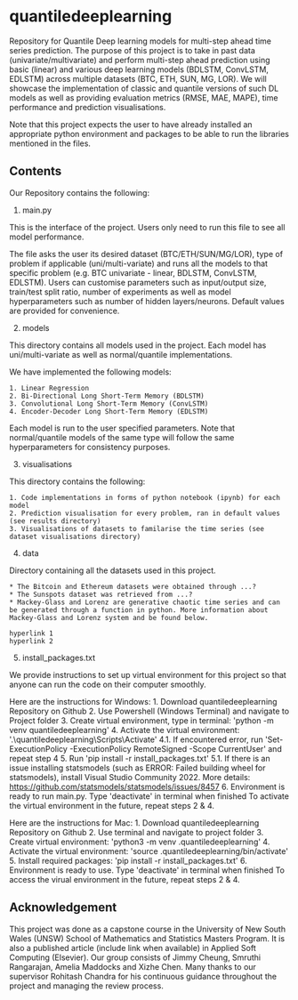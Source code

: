 # quantiledeeplearning

Repository for Quantile Deep learning models for multi-step ahead time series prediction. The purpose of this project is to take in past data (univariate/multivariate) and perform multi-step ahead prediction using basic (linear) and various deep learning models (BDLSTM, ConvLSTM, EDLSTM) across multiple datasets (BTC, ETH, SUN, MG, LOR). We will showcase the implementation of classic and quantile versions of such DL models as well as providing evaluation metrics (RMSE, MAE, MAPE), time performance and prediction visualisations.

Note that this project expects the user to have already installed an appropriate python environment and packages to be able to run the libraries mentioned in the files.

## Contents

Our Repository contains the following:

1. main.py

This is the interface of the project. Users only need to run this file to see all model performance. 

The file asks the user its desired dataset (BTC/ETH/SUN/MG/LOR), type of problem if applicable (uni/multi-variate) and runs all the models to that specific problem (e.g. BTC univariate - linear, BDLSTM, ConvLSTM, EDLSTM). Users can customise parameters such as input/output size, train/test split ratio, number of experiments as well as model hyperparameters such as number of hidden layers/neurons. Default values are provided for convenience.

2. models

This directory contains all models used in the project. Each model has uni/multi-variate as well as normal/quantile implementations.

We have implemented the following models:

	1. Linear Regression
	2. Bi-Directional Long Short-Term Memory (BDLSTM)
	3. Convolutional Long Short-Term Memory (ConvLSTM)
	4. Encoder-Decoder Long Short-Term Memory (EDLSTM)

Each model is run to the user specified parameters. Note that normal/quantile models of the same type will follow the same hyperparameters for consistency purposes.

3. visualisations

This directory contains the following:

	1. Code implementations in forms of python notebook (ipynb) for each model
	2. Prediction visualisation for every problem, ran in default values (see results directory)
	3. Visualisations of datasets to familarise the time series (see dataset visualisations directory)

4. data

Directory containing all the datasets used in this project.

	* The Bitcoin and Ethereum datasets were obtained through ...?
	* The Sunspots dataset was retrieved from ...?
	* Mackey-Glass and Lorenz are generative chaotic time series and can be generated through a function in python. More information about Mackey-Glass and Lorenz system and be found below.

	hyperlink 1
	hyperlink 2

5. install_packages.txt

We provide instructions to set up virtual environment for this project so that anyone can run the code on their computer smoothly. 

Here are the instructions for Windows:
	1. Download quantiledeeplearning Repository on Github
	2. Use Powershell (Windows Terminal) and navigate to Project folder
	3. Create virtual environment, type in terminal: 'python -m venv quantiledeeplearning'
	4. Activate the virtual environment: '.\quantiledeeplearning\Scripts\Activate'
		4.1. If encountered error, run 'Set-ExecutionPolicy -ExecutionPolicy RemoteSigned -Scope CurrentUser' and repeat step 4
	5. Run 'pip install -r install_packages.txt'
		5.1. If there is an issue installing statsmodels (such as ERROR: Failed building wheel for statsmodels), install Visual Studio Community 2022. More details: https://github.com/statsmodels/statsmodels/issues/8457
	6. Environment is ready to run main.py. Type 'deactivate' in terminal when finished
To activate the virtual environment in the future, repeat steps 2 & 4.

Here are the instructions for Mac:
	1. Download quantiledeeplearning Repository on Github
	2. Use terminal and navigate to project folder
	3. Create virtual environment: 'python3 -m venv .quantiledeeplearning'
	4. Activate the virtual environment: 'source .quantiledeeplearning/bin/activate'
	5. Install required packages: 'pip install -r install_packages.txt'
	6. Environment is ready to use. Type 'deactivate' in terminal when finished
To access the virual environment in the future, repeat steps 2 & 4.

## Acknowledgement

This project was done as a capstone course in the University of New South Wales (UNSW) School of Mathematics and Statistics Masters Program. It is also a published article (include link when available) in Applied Soft Computing (Elsevier). Our group consists of Jimmy Cheung, Smruthi Rangarajan, Amelia Maddocks and Xizhe Chen. Many thanks to our supervisor Rohitash Chandra for his continuous guidance throughout the project and managing the review process.
